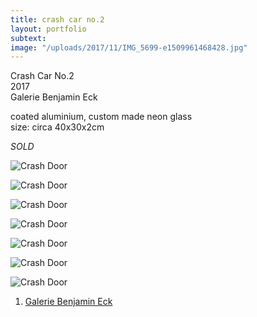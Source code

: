 ```yaml
---
title: crash car no.2
layout: portfolio
subtext: 
image: "/uploads/2017/11/IMG_5699-e1509961468428.jpg"
---
```


Crash Car No.2  
2017  
Galerie Benjamin Eck

coated aluminium, custom made neon glass  
size: circa 40x30x2cm

_SOLD_

![Crash Door](/uploads/2017/11/IMG_5699-e1509961468428.jpg)

![Crash Door](/uploads/2017/11/IMG_6813-e1509961743554.jpg)

![Crash Door](/uploads/2017/11/IMG_5702.jpg)

![Crash Door](/uploads/2017/11/IMG_5701.jpg)

![Crash Door](/uploads/2017/11/IMG_6814.jpg)

![Crash Door](/uploads/2017/11/IMG_6816.jpg)

![Crash Door](/uploads/2017/11/IMG_6817-e1509961815630.jpg)

<div class="wp-playlist wp-video-playlist wp-playlist-light">

<noscript>

1.  [Galerie Benjamin Eck](/uploads/2017/11/IMG_6807.mov)

</noscript>

<script type="application/json" class="wp-playlist-script">{"type":"video","tracklist":true,"tracknumbers":true,"images":true,"artists":true,"tracks":[{"src":"http:\/\/www.emanuelmooner.com\/wp-content\/uploads\/2017\/11\/IMG_6807.mov","type":"video\/quicktime","title":"Galerie Benjamin Eck","caption":"","description":"","meta":{"length_formatted":"0:29"},"dimensions":{"original":{"width":1920,"height":1080},"resized":{"width":1898,"height":1068}},"image":{"src":"http:\/\/www.emanuelmooner.com\/wp-includes\/images\/media\/video.png","width":48,"height":64},"thumb":{"src":"http:\/\/www.emanuelmooner.com\/wp-includes\/images\/media\/video.png","width":48,"height":64}}]}</script></div>